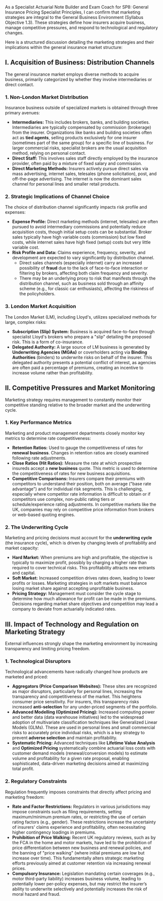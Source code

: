 As a Specialist Actuarial Note Builder and Exam Coach for SP8: General Insurance Pricing Specialist Principles, I can confirm that marketing strategies are integral to the General Business Environment (Syllabus Objective 1.3). These strategies define how insurers acquire business, manage competitive pressures, and respond to technological and regulatory changes.

Here is a structured discussion detailing the marketing strategies and their implications within the general insurance market structure:

## **I. Acquisition of Business: Distribution Channels**

The general insurance market employs diverse methods to acquire business, primarily categorized by whether they involve intermediaries or direct contact.

### **1\. Non-London Market Distribution**

Insurance business outside of specialized markets is obtained through three primary avenues:

* **Intermediaries:** This includes brokers, banks, and building societies. Intermediaries are typically compensated by commission (brokerage) from the insurer. Organizations like banks and building societies often act as **tied agents**, selling products exclusively for one insurer (sometimes part of the same group) for a specific line of business. For larger commercial risks, specialist brokers are the usual acquisition method, relying on personal contact.  
* **Direct Staff:** This involves sales staff directly employed by the insurance provider, often paid by a mixture of fixed salary and commission.  
* **Direct Marketing Methods:** Insurers actively pursue direct sales via mass advertising, internet sales, telesales (phone solicitation), post, and off-the-page advertising. The internet is now the dominant sales channel for personal lines and smaller retail products.

### **2\. Strategic Implications of Channel Choice**

The choice of distribution channel significantly impacts risk profile and expenses:

* **Expense Profile:** Direct marketing methods (internet, telesales) are often pursued to avoid intermediary commissions and potentially reduce acquisition costs, though initial setup costs can be substantial. Broker sales typically have high variable costs (commission) but low fixed costs, while internet sales have high fixed (setup) costs but very little variable cost.  
* **Risk Profile and Data:** Claims experience, frequency, severity, and development are expected to vary significantly by distribution channel.  
  * Direct sales channels (especially internet) carry an increased possibility of **fraud** due to the lack of face-to-face interaction or filtering by brokers, affecting both claim frequency and severity.  
  * There may be an underlying proxy to risk that manifests through the distribution channel, such as business sold through an affinity scheme (e.g., for classic car enthusiasts), affecting the riskiness of the policyholders.

### **3\. London Market Acquisition**

The London Market (LM), including Lloyd's, utilizes specialized methods for large, complex risks:

* **Subscription (Slip) System:** Business is acquired face-to-face through specialist Lloyd's brokers who prepare a "slip" detailing the proposed risk. This is a form of co-insurance.  
* **Delegated Authority:** A large source of LM business is generated by **Underwriting Agencies (MGAs)** or coverholders acting via **Binding Authorities** (binders) to underwrite risks on behalf of the insurer. This delegated authority presents a potential conflict of interest, as agencies are often paid a percentage of premiums, creating an incentive to increase volume rather than profitability.

## **II. Competitive Pressures and Market Monitoring**

Marketing strategy requires management to constantly monitor their competitive standing relative to the broader market and the underwriting cycle.

### **1\. Key Performance Metrics**

Marketing and product management departments closely monitor key metrics to determine rate competitiveness:

* **Retention Ratios:** Used to gauge the competitiveness of rates for **renewal business**. Changes in retention ratios are closely examined following rate adjustments.  
* **Close Ratios (Hit Ratios):** Measure the rate at which prospective insureds accept a **new business** quote. This metric is used to determine the competitiveness of rates for new business acquisitions.  
* **Competitive Comparisons:** Insurers compare their premiums with competitors to understand their position, both on average ("base rate advantage") and for individual risk segments. This is challenging, especially where competitor rate information is difficult to obtain or if competitors use complex, non-public rating tiers or schedule/experience rating adjustments. In competitive markets like the UK, companies may rely on competitive price information from brokers or web-based quoting engines.

### **2\. The Underwriting Cycle**

Marketing and pricing decisions must account for the **underwriting cycle** (the insurance cycle), which is driven by changing levels of profitability and market capacity:

* **Hard Market:** When premiums are high and profitable, the objective is typically to maximize profit, possibly by charging a higher rate than required to cover technical risks. This profitability attracts new entrants and capital.  
* **Soft Market:** Increased competition drives rates down, leading to lower profits or losses. Marketing strategies in soft markets must balance losing market share against accepting unprofitable business.  
* **Pricing Strategy:** Management must consider the cycle stage to determine how much allowance for profit can be made in the premiums. Decisions regarding market share objectives and competition may lead a company to deviate from actuarially indicated rates.

## **III. Impact of Technology and Regulation on Marketing Strategy**

External influences strongly shape the marketing environment by increasing transparency and limiting pricing freedom.

### **1\. Technological Disruptors**

Technological advancements have radically changed how products are marketed and priced:

* **Aggregators (Price Comparison Websites):** These sites are recognized as major disruptors, particularly for personal lines, increasing the transparency and competitiveness of the market. This heightens consumer price sensitivity. For insurers, this transparency risks increased **anti-selection** for any under-priced segments of the portfolio.  
* **Advanced Modelling (Optimized Pricing):** Increased computing power and better data (data warehouse initiatives) led to the widespread adoption of multivariate classification techniques like Generalized Linear Models (GLMs). These are used in personal lines and small commercial risks to accurately price individual risks, which is a key strategy to prevent **adverse selection** and maintain profitability.  
* **Systematic Pricing:** Advanced techniques like **Lifetime Value Analysis** and **Optimized Pricing** systematically combine actuarial loss costs with customer demand models (renewal/conversion models) to estimate volume and profitability for a given rate proposal, enabling sophisticated, data-driven marketing decisions aimed at maximizing total profit.

### **2\. Regulatory Constraints**

Regulation frequently imposes constraints that directly affect pricing and marketing freedom:

* **Rate and Factor Restrictions:** Regulators in various jurisdictions may impose constraints such as filing requirements, setting maximum/minimum premium rates, or restricting the use of certain rating factors (e.g., gender). These restrictions increase the uncertainty of insurers' claims experience and profitability, often necessitating higher contingency loadings in premiums.  
* **Prohibition of Price Walking:** Recent UK regulatory reviews, such as by the FCA in the home and motor markets, have led to the prohibition of price differentiation between new business and renewal policies, and the banning of "price walking" (where initial premiums are low but increase over time). This fundamentally alters strategic marketing efforts previously aimed at customer retention via increasing renewal prices.  
* **Compulsory Insurance:** Legislation mandating certain coverages (e.g., motor third-party liability) increases business volume, leading to potentially lower per-policy expenses, but may restrict the insurer’s ability to underwrite selectively and potentially increases the risk of moral hazard and fraud.

